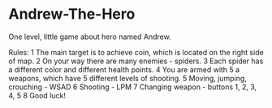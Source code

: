 # Andrew-The-Hero
One level, little game about hero named Andrew.

Rules:
1		The main target is to achieve coin, which is located on the right side of map.
2 	On your way there are many enemies - spiders.
3 	Each spider has a different color and different health points.
4 	You are armed with 5 a weapons, which have 5 different levels of shooting. 
5 	Moving, jumping, crouching - WSAD
6 	Shooting - LPM
7 	Changing weapon - buttons 1, 2, 3, 4, 5
8 	Good luck!

